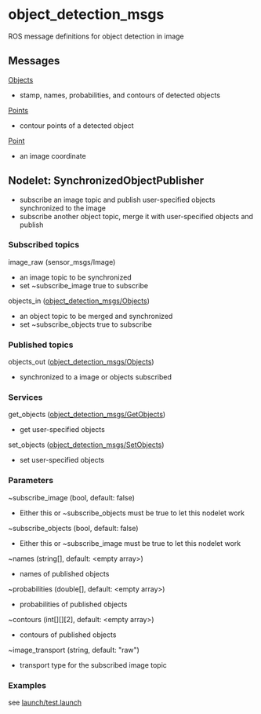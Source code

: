 # object_detection_msgs
ROS message definitions for object detection in image

## Messages
[Objects](msg/Objects.msg)
* stamp, names, probabilities, and contours of detected objects

[Points](msg/Points.msg)
* contour points of a detected object

[Point](msg/Point.msg)
* an image coordinate

## Nodelet: SynchronizedObjectPublisher
* subscribe an image topic and publish user-specified objects synchronized to the image
* subscribe another object topic, merge it with user-specified objects and publish

### Subscribed topics
image_raw (sensor_msgs/Image)
* an image topic to be synchronized
* set ~subscribe_image true to subscribe

objects_in ([object_detection_msgs/Objects](msg/Objects.msg))
* an object topic to be merged and synchronized
* set ~subscribe_objects true to subscribe

### Published topics
objects_out ([object_detection_msgs/Objects](msg/Objects.msg))
* synchronized to a image or objects subscribed

### Services
get_objects ([object_detection_msgs/GetObjects](srv/GetObjects.srv))
* get user-specified objects

set_objects ([object_detection_msgs/SetObjects](srv/SetObjects.srv))
* set user-specified objects

### Parameters
~subscribe_image (bool, default: false)
* Either this or ~subscribe_objects must be true to let this nodelet work

~subscribe_objects (bool, default: false)
* Either this or ~subscribe_image must be true to let this nodelet work

~names (string[], default: \<empty array>)
* names of published objects

~probabilities (double[], default: \<empty array>)
* probabilities of published objects

~contours (int[][][2], default: \<empty array>)
* contours of published objects

~image_transport (string, default: "raw")
* transport type for the subscribed image topic

### Examples
see [launch/test.launch](launch/test.launch)